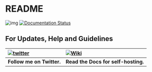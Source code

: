 # README

![img](https://ci.appveyor.com/api/projects/status/uuewoyb3t5f7ye4q?svg=true) [![Documentation Status](https://readthedocs.org/projects/wizbot/badge/?version=latest)](http://wizbot.readthedocs.io/en/latest/?badge=latest)

## For Updates, Help and Guidelines

| [![twitter](https://cdn.discordapp.com/attachments/155726317222887425/252192520094613504/twiter_banner.JPG)](https://twitter.com/WizBot_Dev) | [![Wiki](https://cdn.discordapp.com/attachments/266240393639755778/281920793330581506/datcord.png)](http://wizbot.readthedocs.io/en/latest/) |
| :--- | :--- |
| **Follow me on Twitter.** | **Read the Docs for self-hosting.** |

